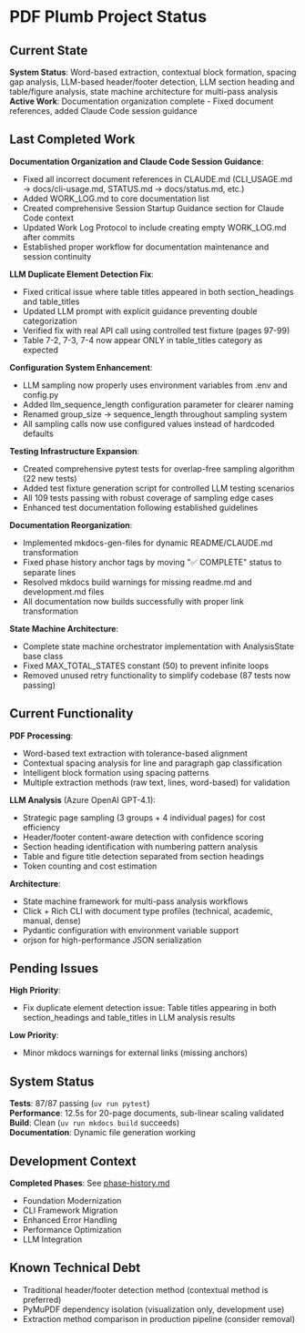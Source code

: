 # PDF Plumb Project Status

## Current State

**System Status**: Word-based extraction, contextual block formation, spacing gap analysis, LLM-based header/footer detection, LLM section heading and table/figure analysis, state machine architecture for multi-pass analysis  
**Active Work**: Documentation organization complete - Fixed document references, added Claude Code session guidance

## Last Completed Work

**Documentation Organization and Claude Code Session Guidance**:
- Fixed all incorrect document references in CLAUDE.md (CLI_USAGE.md → docs/cli-usage.md, STATUS.md → docs/status.md, etc.)
- Added WORK_LOG.md to core documentation list
- Created comprehensive Session Startup Guidance section for Claude Code context
- Updated Work Log Protocol to include creating empty WORK_LOG.md after commits
- Established proper workflow for documentation maintenance and session continuity

**LLM Duplicate Element Detection Fix**:
- Fixed critical issue where table titles appeared in both section_headings and table_titles
- Updated LLM prompt with explicit guidance preventing double categorization
- Verified fix with real API call using controlled test fixture (pages 97-99)
- Table 7-2, 7-3, 7-4 now appear ONLY in table_titles category as expected

**Configuration System Enhancement**:
- LLM sampling now properly uses environment variables from .env and config.py
- Added llm_sequence_length configuration parameter for clearer naming
- Renamed group_size → sequence_length throughout sampling system
- All sampling calls now use configured values instead of hardcoded defaults

**Testing Infrastructure Expansion**:
- Created comprehensive pytest tests for overlap-free sampling algorithm (22 new tests)
- Added test fixture generation script for controlled LLM testing scenarios
- All 109 tests passing with robust coverage of sampling edge cases
- Enhanced test documentation following established guidelines

**Documentation Reorganization**:
- Implemented mkdocs-gen-files for dynamic README/CLAUDE.md transformation
- Fixed phase history anchor tags by moving "✅ COMPLETE" status to separate lines
- Resolved mkdocs build warnings for missing readme.md and development.md files
- All documentation now builds successfully with proper link transformation

**State Machine Architecture**:
- Complete state machine orchestrator implementation with AnalysisState base class
- Fixed MAX_TOTAL_STATES constant (50) to prevent infinite loops
- Removed unused retry functionality to simplify codebase (87 tests now passing)

## Current Functionality

**PDF Processing**:
- Word-based text extraction with tolerance-based alignment
- Contextual spacing analysis for line and paragraph gap classification
- Intelligent block formation using spacing patterns
- Multiple extraction methods (raw text, lines, word-based) for validation

**LLM Analysis** (Azure OpenAI GPT-4.1):
- Strategic page sampling (3 groups + 4 individual pages) for cost efficiency
- Header/footer content-aware detection with confidence scoring
- Section heading identification with numbering pattern analysis
- Table and figure title detection separated from section headings
- Token counting and cost estimation

**Architecture**:
- State machine framework for multi-pass analysis workflows
- Click + Rich CLI with document type profiles (technical, academic, manual, dense)
- Pydantic configuration with environment variable support
- orjson for high-performance JSON serialization

## Pending Issues

**High Priority**:
- Fix duplicate element detection issue: Table titles appearing in both section_headings and table_titles in LLM analysis results

**Low Priority**:
- Minor mkdocs warnings for external links (missing anchors)

## System Status

**Tests**: 87/87 passing (`uv run pytest`)  
**Performance**: 12.5s for 20-page documents, sub-linear scaling validated  
**Build**: Clean (`uv run mkdocs build` succeeds)  
**Documentation**: Dynamic file generation working

## Development Context

**Completed Phases**: See [phase-history.md](phase-history.md)
- Foundation Modernization
- CLI Framework Migration  
- Enhanced Error Handling
- Performance Optimization
- LLM Integration

## Known Technical Debt

- Traditional header/footer detection method (contextual method is preferred)
- PyMuPDF dependency isolation (visualization only, development use)
- Extraction method comparison in production pipeline (consider removal)
